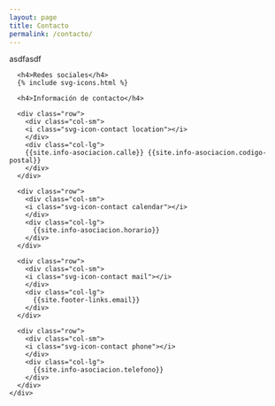 ```yaml
---
layout: page
title: Contacto
permalink: /contacto/
---
```

<div class="containter">
  <div class="row">
    <div class="col">
    asdfasdf
    </div>
    <div class="col-4">

      <h4>Redes sociales</h4>
      {% include svg-icons.html %}

      <h4>Información de contacto</h4>

      <div class="row">
        <div class="col-sm">
        <i class="svg-icon-contact location"></i>
        </div>
        <div class="col-lg">
        {{site.info-asociacion.calle}} {{site.info-asociacion.codigo-postal}}
        </div>
      </div>

      <div class="row">
        <div class="col-sm">
        <i class="svg-icon-contact calendar"></i>
        </div>
        <div class="col-lg">
          {{site.info-asociacion.horario}}
        </div>
      </div>

      <div class="row">
        <div class="col-sm">
        <i class="svg-icon-contact mail"></i>
        </div>
        <div class="col-lg">
          {{site.footer-links.email}}
        </div>
      </div>

      <div class="row">
        <div class="col-sm">
        <i class="svg-icon-contact phone"></i>
        </div>
        <div class="col-lg">
          {{site.info-asociacion.telefono}}
        </div>
      </div>
    </div>
 </div>
</div>
